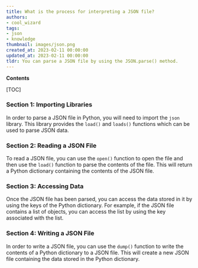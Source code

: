 ```yaml
---
title: What is the process for interpreting a JSON file?
authors:
- cool_wizard
tags:
- json
- knowledge
thumbnail: images/json.png
created_at: 2023-02-11 00:00:00
updated_at: 2023-02-11 00:00:00
tldr: You can parse a JSON file by using the JSON.parse() method.
---
```


**Contents**

[TOC]

### Section 1: Importing Libraries

In order to parse a JSON file in Python, you will need to import the `json` library. This library provides the `load()` and `loads()` functions which can be used to parse JSON data.

### Section 2: Reading a JSON File

To read a JSON file, you can use the `open()` function to open the file and then use the `load()` function to parse the contents of the file. This will return a Python dictionary containing the contents of the JSON file.

### Section 3: Accessing Data

Once the JSON file has been parsed, you can access the data stored in it by using the keys of the Python dictionary. For example, if the JSON file contains a list of objects, you can access the list by using the key associated with the list.

### Section 4: Writing a JSON File

In order to write a JSON file, you can use the `dump()` function to write the contents of a Python dictionary to a JSON file. This will create a new JSON file containing the data stored in the Python dictionary.
